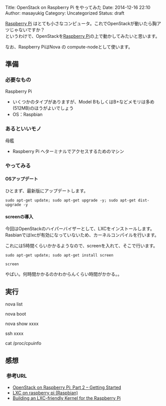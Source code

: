 Title: OpenStack on Raspberry Pi をやってみた
Date: 2014-12-16 22:10
Author: masayukig
Category: Uncategorized
Status: draft

[Raspberry
Pi](http://ja.wikipedia.org/wiki/Raspberry_Pi) はとても小さなコンピュータ。これでOpenStackが動いたら胸アツじゃないですか？  
というわけで、OpenStackを[Raspberry
Pi](http://ja.wikipedia.org/wiki/Raspberry_Pi)の上で動かしてみたいと思います。

<div>

なお、Raspberry PiはNova の compute-nodeとして使います。

</div>

<div>

</div>

準備
----

### 必要なもの

<div>

Raspberry Pi
-   いくつかのタイプがありますが、Model
    BもしくはB+などメモリは多め(512MB)のほうがよいでしょう
-   OS：Raspbian

</div>

### あるといいモノ

<div>

母艦
-   Raspberry Pi へターミナルでアクセスするためのマシン

### やってみる

</div>

#### OSアップデート

<div>

ひとまず、最新版にアップデートします。

</div>

<div>

</div>

<div>

    sudo apt-get update; sudo apt-get upgrade -y; sudo apt-get dist-upgrade -y

</div>

#### screenの導入

<div>

今回はOpenStackのハイパーバイザーとして、LXCをインストールします。Rasbianではlxcが有効になっていないため、カーネルコンパイルを行います。

</div>

<div>

これには5時間くらいかかるようなので、screenを入れて、そこで行います。

</div>

<div>

    sudo apt-get update; sudo apt-get install screen

    screen

</div>

<div>

</div>

<div>

やばい。何時間かかるのかわからんくらい時間がかかる。。

</div>

<div>

</div>

<div>

</div>

実行
----

<div>

nova list

</div>

<div>

nova boot

</div>

<div>

nova show xxxx

</div>

<div>

ssh xxxx

</div>

<div>

cat /proc/cpuinfo

</div>

<div>

</div>

感想
----

<div>

</div>

<div>

</div>

<div>

</div>

###  参考URL

-   [OpenStack on Raspberry Pi: Part 2 – Getting
    Started](http://openstack.prov12n.com/openstack-on-raspberry-pi-part-2-getting-started/)
-   [LXC on raspberry pi
    (Raspbian)](https://plus.google.com/+YoheiKuga/posts/8tYdBrbxu8i)
-   [Building an LXC-friendly Kernel for the Raspberry
    Pi](http://raspberrypicloud.wordpress.com/2013/03/12/building-an-lxc-friendly-kernel-for-the-raspberry-pi/)


